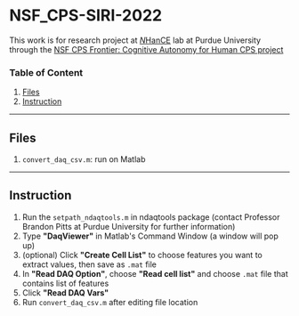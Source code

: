 # NSF_CPS-SIRI-2022

This work is for research project at [*N*HanCE](https://engineering.purdue.edu/NHanCE) lab at Purdue University through the [NSF CPS Frontier: Cognitive Autonomy for Human CPS project](https://autonomy.unm.edu/index.html)

### Table of Content

1. [Files](Files)
2. [Instruction](Instruction)

---

## Files

1. `convert_daq_csv.m`: run on Matlab

---

## Instruction

1. Run the `setpath_ndaqtools.m` in ndaqtools package (contact Professor Brandon Pitts at Purdue University for further information)
2. Type __"DaqViewer"__ in Matlab's Command Window (a window will pop up)
4. (optional) Click __"Create Cell List"__ to choose features you want to extract values, then save as `.mat` file
5. In __"Read DAQ Option"__, choose __"Read cell list"__ and choose `.mat` file that contains list of features
6. Click __"Read DAQ Vars"__
7. Run `convert_daq_csv.m` after editing file location
